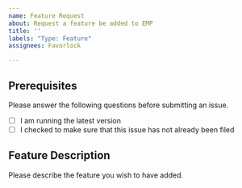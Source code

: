 ```yaml
---
name: Feature Request
about: Request a feature be added to EMP
title: ''
labels: "Type: Feature"
assignees: Favorlock

---
```


## Prerequisites

Please answer the following questions before submitting an issue.

<!-- checked box example: - [x] Option -->

- [ ] I am running the latest version
- [ ] I checked to make sure that this issue has not already been filed

## Feature Description

Please describe the feature you wish to have added.
